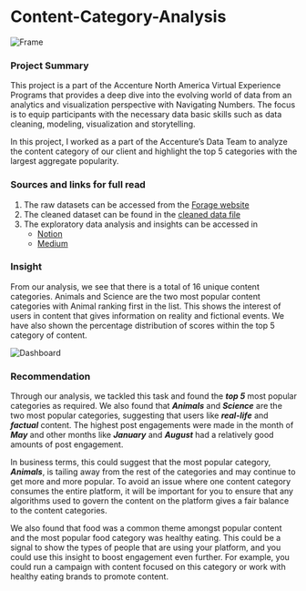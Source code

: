 # Content-Category-Analysis

![Frame]()

### Project Summary

This project is a part of the Accenture North America Virtual Experience Programs that provides a deep dive into the evolving world of data from an analytics and visualization perspective with Navigating Numbers. The focus is to equip participants with the necessary data basic skills such as data cleaning, modeling, visualization and storytelling. 

In this project, I worked as a part of the Accenture’s Data Team to analyze the content category of our client and highlight the top 5 categories with the largest aggregate popularity.

### Sources and links for full read

1. The raw datasets can be accessed from the [Forage website](https://www.theforage.com/virtual-experience/hzmoNKtzvAzXsEqx8/accenture-north-america/data-analytics-mmlb/data-cleaning-modeling)
2. The cleaned dataset can be found in the [cleaned data file](cleaned-data/)
3. The exploratory data analysis and insights can be accessed in
   - [Notion](https://dorian-eyebrow-1bb.notion.site/Content-Category-Analysis-a23c1856b2814cc89ae4e982e380b775)
   - [Medium](https://medium.com/@_precious/content-rating-analysis-20053cf538fd)

### Insight

From our analysis, we see that there is a total of 16 unique content categories. Animals and Science are the two most popular content categories with Animal ranking first in the list. This shows the interest of users in content that gives information on reality and fictional events. We have also shown the percentage distribution of scores within the top 5 category of content.

![Dashboard]()

### Recommendation

Through our analysis, we tackled this task and found the ***top 5*** most popular categories as required. We also found that ***Animals*** and ***Science*** are the two most popular categories, suggesting that users like ***real-life*** and ***factual*** content. The highest post engagements were made in the month of ***May*** and other months like ***January*** and ***August*** had a relatively good amounts of post engagement.

In business terms, this could suggest that the most popular category, ***Animals***, is tailing away from the rest of the categories and may continue to get more and more popular. To avoid an issue where one content category consumes the entire platform, it will be important for you to ensure that any algorithms used to govern the content on the platform gives a fair balance to the content categories. 

We also found that food was a common theme amongst popular content and the most popular food category was healthy eating. This could be a signal to show the types of people that are using your platform, and you could use this insight to boost engagement even further. For example, you could run a campaign with content focused on this category or work with healthy eating brands to promote content.
